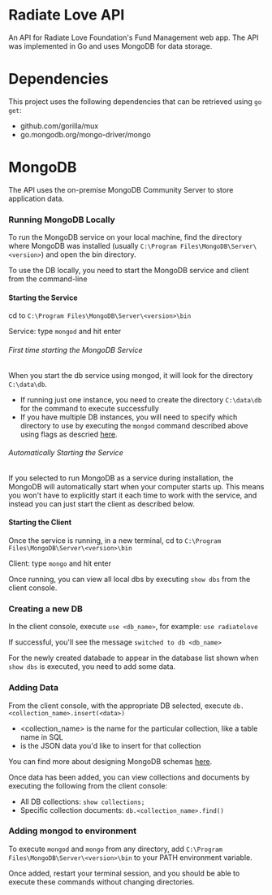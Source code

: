 # Radiate Love API
An API for Radiate Love Foundation's Fund Management web app. The API was implemented in Go and uses MongoDB for data storage.

# Dependencies
This project uses the following dependencies that can be retrieved using ```go get```:
- github.com/gorilla/mux
- go.mongodb.org/mongo-driver/mongo
# MongoDB
The API uses the on-premise MongoDB Community Server to store application data. 

### Running MongoDB Locally
To run the MongoDB service on your local machine, find the directory where MongoDB was installed (usually ```C:\Program Files\MongoDB\Server\<version>```) and open the bin directory. 

To use the DB locally, you need to start the MongoDB service and client from the command-line

#### Starting the Service

cd to ```C:\Program Files\MongoDB\Server\<version>\bin```

Service:  type ```mongod``` and hit enter

###### First time starting the MongoDB Service
When you start the db service using mongod, it will look for the directory ```C:\data\db```. 
- If running just one instance, you need to create the directory ```C:\data\db``` for the command to execute successfully
- If you have multiple DB instances, you will need to specify which directory to use by executing the ```mongod``` command described above using flags as descried [here](https://stackoverflow.com/questions/15124610/multiple-instances-of-mongo-db-on-same-server).

###### Automatically Starting the Service
If you selected to run MongoDB as a service during installation, the MongoDB will automatically start when your computer starts up. This means you won't have to explicitly start it each time to work with the service, and instead you can just start the client as described below.

#### Starting the Client
Once the service is running, in a new terminal, cd to ```C:\Program Files\MongoDB\Server\<version>\bin```

Client: type  ```mongo``` and hit enter

Once running, you can view all local dbs by executing ```show dbs``` from the client console.

### Creating a new DB
In the client console, execute ```use <db_name>```, for example: ```use radiatelove```

If successful, you'll see the message ```switched to db <db_name>```

For the newly created databade to appear in the database list shown when ```show dbs``` is executed, you need to add some data.

### Adding Data
From the client console, with the appropriate DB selected, execute ```db.<collection_name>.insert(<data>)```
- <collection_name> is the name for the particular collection, like a table name in SQL
- <data> is the JSON data you'd like to insert for that collection

You can find more about designing MongoDB schemas [here](https://docs.mongodb.com/manual/core/data-model-design/). 

Once data has been added, you can view collections and documents by executing the following from the client console:
- All DB collections: ```show collections;```
- Specific collection documents: ```db.<collection_name>.find()```

### Adding mongod to environment
To execute ```mongod``` and ```mongo``` from any directory, add ```C:\Program Files\MongoDB\Server\<version>\bin``` to your PATH environment variable.

Once added, restart your terminal session, and you should be able to execute these commands without changing directories.




